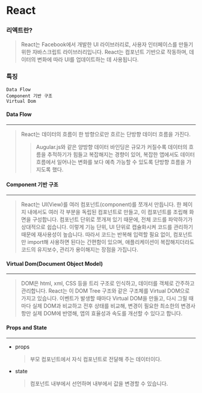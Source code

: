 # React

### 리엑트란?

> React는 Facebook에서 개발한 UI 라이브러리로, 사용자 인터페이스를 만들기 위한 자바스크립트 라이브러리입니다. React는 컴포넌트 기반으로 작동하며, 데이터의 변화에 따라 UI를 업데이트하는 데 사용됩니다.

### 특징
```
Data Flow
Component 기반 구조
Virtual Dom
```

#### Data Flow
---
> React는 데이터의 흐름이 한 방향으로만 흐르는 단방향 데이터 흐름을 가진다.
>>Augular.js와 같은 양방향 데이터 바인딩은 규모가 커질수록 데이터의 흐름을 추적하기가 힘들고 복잡해지는 경향이 있어, 복잡한 앱에서도 데이터 흐름에서 일어나는 변화를 보다 예측 가능할 수 있도록 단방향 흐름을 가지도록 했다.


#### Component 기반 구조
---
> React는 UI(View)를 여러 컴포넌트(component)를 쪼개서 만듭니다.
한 페이지 내에서도 여러 각 부분을 독립된 컴포넌트로 만들고, 이 컴포넌트를 조립해 화면을 구성합니다.
컴포넌트 단위로 쪼개져 있기 때문에, 전체 코드를 파악하기가 상대적으로 쉽습니다. 이렇게 기능 단위, UI 단위로 캡슐화시켜 코드를 관리하기 때문에 재사용성이 높습니다. 따라서 코드는 반복해 입력할 필요 없이, 컴포넌트만 import해 사용하면 된다는 간편함이 있으며, 애플리케이션이 복잡해지더라도 코드의 유지보수, 관리가 용이해지는 장점을 가집니다.

#### Virtual Dom(Document Object Model)
---
> DOM은 html, xml, CSS 등을 트리 구조로 인식하고, 데이터를 객체로 간주하고 관리합니다.
React는 이 DOM Tree 구조와 같은 구조체를 Virtual DOM으로 가지고 있습니다.
이벤트가 발생할 때마다 Virtual DOM을 만들고, 다시 그릴 때마다 실제 DOM과 비교하고 전후 상태를 비교해, 변경이 필요한 최소한의 변경사항만 실제 DOM에 반영해, 앱의 효율성과 속도를 개선할 수 있다고 합니다.

#### Props and State
---
- props
    > 부모 컴포넌트에서 자식 컴포넌트로 전달해 주는 데이터이다.
- state
    > 컴포넌트 내부에서 선언하며 내부에서 값을 변경할 수 있습니다.